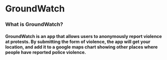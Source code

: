 # GroundWatch
### What is GroundWatch?
#### GroundWatch is an app that allows users to anonymously report violence at protests. By submitting the form of violence, the app will get your location, and add it to a google maps chart showing other places where people have reported police violence.
